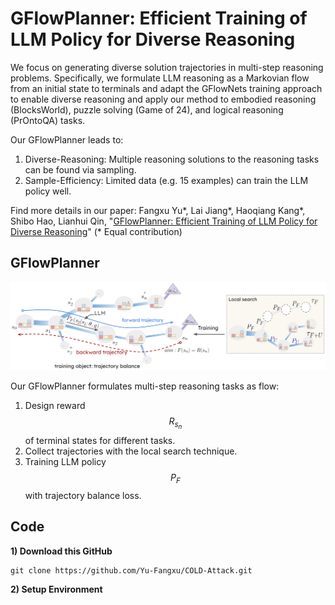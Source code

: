 # GFlowPlanner: Efficient Training of LLM Policy for Diverse Reasoning

We focus on generating diverse solution trajectories in multi-step reasoning problems. Specifically, we formulate LLM reasoning as a Markovian flow from an initial state to terminals and adapt the GFlowNets training approach to enable diverse reasoning and apply our method to embodied reasoning (BlocksWorld), puzzle solving (Game of 24), and logical reasoning (PrOntoQA) tasks. 

Our GFlowPlanner leads to:

1. Diverse-Reasoning: Multiple reasoning solutions to the reasoning tasks can be found via sampling.
2. Sample-Efficiency: Limited data (e.g. 15 examples) can train the LLM policy well.

Find more details in our paper:
Fangxu Yu*, Lai Jiang*, Haoqiang Kang*, Shibo Hao, Lianhui Qin, "[GFlowPlanner: Efficient Training of LLM Policy for Diverse Reasoning]()" (* Equal contribution)

## GFlowPlanner

![plot](./images/main_arch.png)

Our GFlowPlanner formulates multi-step reasoning tasks as flow:
1. Design reward $$R_{s_n}$$ of terminal states for different tasks.
2. Collect trajectories with the local search technique.
3. Training LLM policy $$P_{F}$$ with trajectory balance loss.

## Code
**1) Download this GitHub**
```
git clone https://github.com/Yu-Fangxu/COLD-Attack.git
```

**2) Setup Environment**


